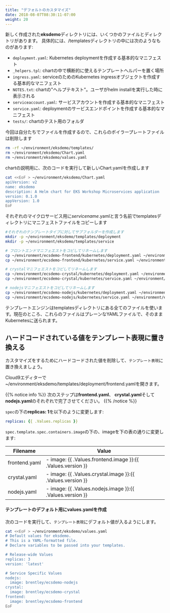 ```yaml
---
title: "デフォルトのカスタマイズ"
date: 2018-08-07T08:30:11-07:00
weight: 20
---
```


<!--
If you look in the newly created **eksdemo** directory, you'll see several files and directories. Specifically, inside the /templates directory, you'll see:
-->
新しく作成された**eksdemo**ディレクトリには、いくつかのファイルとディレクトリがあります。
具体的には、/templatesディレクトリの中には次のようなものがあります:

<!--
* `deployment.yaml`: A basic manifest for creating a Kubernetes deployment
* `_helpers.tpl`: A place to put template helpers that you can re-use throughout the chart
* `ingress.yaml`: A basic manifest for creating a Kubernetes ingress object for your service
* `NOTES.txt`: The "help text" for your chart. This will be displayed to your users when they run helm install.
* `serviceaccount.yaml`: A basic manifest for creating service account.
* `service.yaml`: A basic manifest for creating a service endpoint for your deployment
* `tests/`: A folder which contains tests for chart
-->
* `deployment.yaml`: Kubernetes deploymentを作成する基本的なマニフェスト
* `_helpers.tpl`: chartの中で横断的に使えるテンプレートヘルパーを置く場所
* `ingress.yaml`: serviceのためのKubernetes ingressオブジェクトを作成する基本的なマニフェスト
* `NOTES.txt`: chartの"ヘルプテキスト"。ユーザがhelm installを実行した時に表示される
* `serviceaccount.yaml`: サービスアカウントを作成する基本的なマニフェスト
* `service.yaml`: deploymentのサービスエンドポイントを作成する基本的なマニフェスト
* `tests/`: chartのテスト用のフォルダ

<!--
We're actually going to create our own files, so we'll delete these boilerplate files
-->
今回は自分たちでファイルを作成するので、これらのボイラープレートファイルは削除します

```sh
rm -rf ~/environment/eksdemo/templates/
rm ~/environment/eksdemo/Chart.yaml
rm ~/environment/eksdemo/values.yaml
```

<!--
Run the following code block to create a new Chart.yaml file which will describe the chart
-->
chartの説明用に、次のコードを実行して新しいChart.yamlを作成します

```sh
cat <<EoF > ~/environment/eksdemo/Chart.yaml
apiVersion: v2
name: eksdemo
description: A Helm chart for EKS Workshop Microservices application
version: 0.1.0
appVersion: 1.0
EoF
```

<!--
Next we'll copy the manifest files for each of our microservices into the templates directory as *servicename*.yaml
-->
それぞれのマイクロサービス用に*servicename*.yamlと言う名前でtemplatesディレクトリにマニフェストファイルをコピーします

<!--
```sh
#create subfolders for each template type
mkdir -p ~/environment/eksdemo/templates/deployment
mkdir -p ~/environment/eksdemo/templates/service

# Copy and rename frontend manifests
cp ~/environment/ecsdemo-frontend/kubernetes/deployment.yaml ~/environment/eksdemo/templates/deployment/frontend.yaml
cp ~/environment/ecsdemo-frontend/kubernetes/service.yaml ~/environment/eksdemo/templates/service/frontend.yaml

# Copy and rename crystal manifests
cp ~/environment/ecsdemo-crystal/kubernetes/deployment.yaml ~/environment/eksdemo/templates/deployment/crystal.yaml
cp ~/environment/ecsdemo-crystal/kubernetes/service.yaml ~/environment/eksdemo/templates/service/crystal.yaml

# Copy and rename nodejs manifests
cp ~/environment/ecsdemo-nodejs/kubernetes/deployment.yaml ~/environment/eksdemo/templates/deployment/nodejs.yaml
cp ~/environment/ecsdemo-nodejs/kubernetes/service.yaml ~/environment/eksdemo/templates/service/nodejs.yaml
```
-->
```sh
#それぞれのテンプレートタイプに対してサブフォルダーを作成します
mkdir -p ~/environment/eksdemo/templates/deployment
mkdir -p ~/environment/eksdemo/templates/service

# フロントエンドマニフェエストをコピしてリネームします
cp ~/environment/ecsdemo-frontend/kubernetes/deployment.yaml ~/environment/eksdemo/templates/deployment/frontend.yaml
cp ~/environment/ecsdemo-frontend/kubernetes/service.yaml ~/environment/eksdemo/templates/service/frontend.yaml

# crystalマニフェエストをコピしてリネームします
cp ~/environment/ecsdemo-crystal/kubernetes/deployment.yaml ~/environment/eksdemo/templates/deployment/crystal.yaml
cp ~/environment/ecsdemo-crystal/kubernetes/service.yaml ~/environment/eksdemo/templates/service/crystal.yaml

# nodejsマニフェエストをコピしてリネームします
cp ~/environment/ecsdemo-nodejs/kubernetes/deployment.yaml ~/environment/eksdemo/templates/deployment/nodejs.yaml
cp ~/environment/ecsdemo-nodejs/kubernetes/service.yaml ~/environment/eksdemo/templates/service/nodejs.yaml
```

<!--
All files in the templates directory are sent through the template engine. These are currently plain YAML files that would be sent to Kubernetes as-is.
-->
テンプレートエンジンはtemplatesディレクトリにある全てのファイルを使います。現在のところ、これらのファイルはプレーンなYAMLファイルで、そのままKubernetesに送られます。

<!--
## Replace hard-coded values with template directives
Let's replace some of the values with `template directives` to enable more customization by removing hard-coded values.
-->
## ハードコードされている値をテンプレート表現に置き換える
カスタマイズをするためにハードコードされた値を削除して、`テンプレート表現`に置き換えましょう。

<!--
Open ~/environment/eksdemo/templates/deployment/frontend.yaml in your Cloud9 editor.
-->
Cloud9エディターで~/environment/eksdemo/templates/deployment/frontend.yamlを開きます。

<!--
{{% notice info %}}
The following steps should be completed seperately for **frontend.yaml**, **crystal.yaml**, and **nodejs.yaml**.
{{% /notice %}}
-->
{{% notice info %}}
次のステップは**frontend.yaml**、 **crystal.yaml**そして**nodejs.yaml**のそれぞれで完了させてください。
{{% /notice %}}

<!--
Under `spec`, find **replicas: 1**  and replace with the following:
-->
`spec`の下の**replicas: 1**を以下のように変更します:

```yaml
replicas: {{ .Values.replicas }}
```

<!--
Under `spec.template.spec.containers.image`, replace the image with the correct template value from the table below:
-->
`spec.template.spec.containers.image`の下の、imageを下の表の通りに変更します:

|Filename | Value |
|---|---|
|frontend.yaml|- image: {{ .Values.frontend.image }}:{{ .Values.version }}|
|crystal.yaml|- image: {{ .Values.crystal.image }}:{{ .Values.version }}|
|nodejs.yaml|- image: {{ .Values.nodejs.image }}:{{ .Values.version }}|

<!--
#### Create a values.yaml file with our template defaults
-->
#### テンプレートのデフォルト用にvalues.yamlを作成

<!--
Run the following code block to populate our `template directives` with default values.
-->
次のコードを実行して、`テンプレート表現`にデフォルト値が入るようにします。

```sh
cat <<EoF > ~/environment/eksdemo/values.yaml
# Default values for eksdemo.
# This is a YAML-formatted file.
# Declare variables to be passed into your templates.

# Release-wide Values
replicas: 3
version: 'latest'

# Service Specific Values
nodejs:
  image: brentley/ecsdemo-nodejs
crystal:
  image: brentley/ecsdemo-crystal
frontend:
  image: brentley/ecsdemo-frontend
EoF
```
